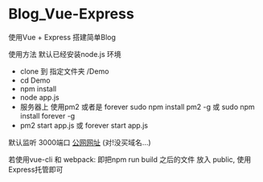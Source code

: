 # Blog_Vue-Express
使用Vue + Express 搭建简单Blog

使用方法
默认已经安装node.js 环境
- clone 到 指定文件夹 /Demo
- cd Demo
- npm install
- node app.js 
- 服务器上 使用pm2 或者是 forever sudo npm install pm2 -g 或 sudo npm install forever -g 
- pm2 start app.js 或 forever start app.js

默认监听 3000端口 [公网网址](http://118.89.242.205:3000) (对!没买域名...)

若使用vue-cli 和 webpack: 即把npm run build 之后的文件 放入 public, 使用Express托管即可
